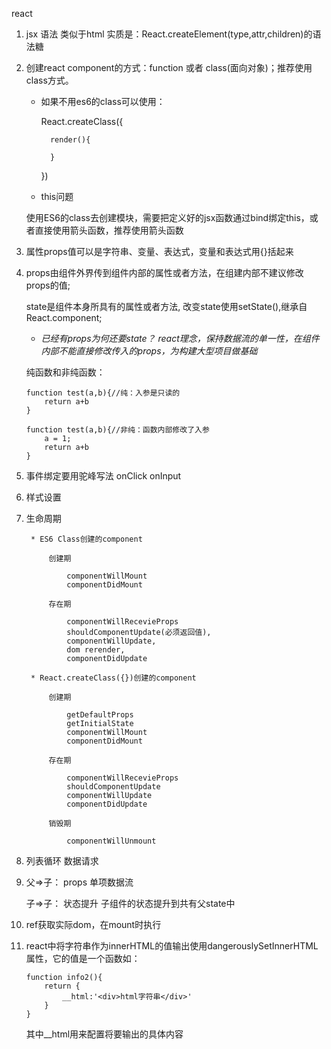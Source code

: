 react  

1.  jsx 语法 类似于html  实质是：React.createElement(type,attr,children)的语法糖

2.  创建react component的方式：function 或者 class(面向对象)；推荐使用class方式。  
    
    * 如果不用es6的class可以使用：  

        React.createClass({  
                
            render(){
                    
            }  

        }) 

    * this问题  

    使用ES6的class去创建模块，需要把定义好的jsx函数通过bind绑定this，或者直接使用箭头函数，推荐使用箭头函数

3.  属性props值可以是字符串、变量、表达式，变量和表达式用{}括起来

4.  props由组件外界传到组件内部的属性或者方法，在组建内部不建议修改props的值;

    state是组件本身所具有的属性或者方法, 改变state使用setState(),继承自React.component;

    * *已经有props为何还要state？ react理念，保持数据流的单一性，在组件内部不能直接修改传入的props，为构建大型项目做基础* 
    
    纯函数和非纯函数：

        function test(a,b){//纯：入参是只读的
            return a+b 
        }

        function test(a,b){//非纯：函数内部修改了入参
            a = 1;
            return a+b
        }

5. 事件绑定要用驼峰写法 onClick  onInput 

6. 样式设置

7. 生命周期

        * ES6 Class创建的component

            创建期

                componentWillMount
                componentDidMount

            存在期

                componentWillRecevieProps
                shouldComponentUpdate(必须返回值),   
                componentWillUpdate,    
                dom rerender,
                componentDidUpdate
            
        * React.createClass({})创建的component

            创建期

                getDefaultProps
                getInitialState
                componentWillMount
                componentDidMount

            存在期

                componentWillRecevieProps
                shouldComponentUpdate
                componentWillUpdate
                componentDidUpdate

            销毁期

                componentWillUnmount

8. 列表循环 数据请求

9.      
    父=>子： props 单项数据流

    子=>子： 状态提升 子组件的状态提升到共有父state中

10. ref获取实际dom，在mount时执行

11. react中将字符串作为innerHTML的值输出使用dangerouslySetInnerHTML属性，它的值是一个函数如：

        function info2(){
            return {
                __html:'<div>html字符串</div>'
            }
        }

    其中__html用来配置将要输出的具体内容





